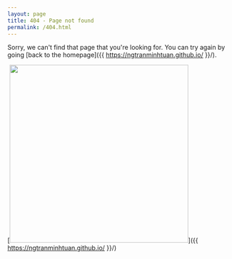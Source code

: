 ```yaml
---
layout: page
title: 404 - Page not found
permalink: /404.html
---
```


Sorry, we can't find that page that you're looking for. You can try again by going [back to the homepage]({{ https://ngtranminhtuan.github.io/ }}/).

[<img src="{{ https://ngtranminhtuan.github.io/ }}/images/404.jpg" style="width: 400px;"/>]({{ https://ngtranminhtuan.github.io/ }}/)
